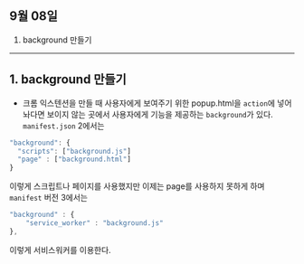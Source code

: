 ## 9월 08일

1. background 만들기

---

<h2>1. background 만들기</h2>

- 크롬 익스텐션을 만들 때 사용자에게 보여주기 위한 popup.html을 `action`에 넣어 놔다면 보이지 않는 곳에서 사용자에게 기능을 제공하는 `background`가 있다.
  `manifest.json` 2에서는

```javascript
"background": {
  "scripts": ["background.js"]
  "page" : ["background.html"]
}
```

이렇게 스크립트나 페이지를 사용했지만 이제는 page를 사용하지 못하게 하며 `manifest` 버전 3에서는

```javascript
"background" : {
    "service_worker" : "background.js"
},
```
이렇게 서비스워커를 이용한다.
